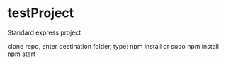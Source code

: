 # testProject

Standard express project

clone repo,
enter destination folder,
type:
npm install or sudo npm install
npm start
